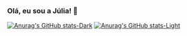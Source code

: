 ### Olá, eu sou a Júlia! 👋

<!--
- 🔭 I’m currently working on ...
- 🌱 I’m currently learning ...
- 👯 I’m looking to collaborate on ...
- 🤔 I’m looking for help with ...
- 💬 Ask me about ...
- 📫 How to reach me: ...
- 😄 Pronouns: ...
- ⚡ Fun fact: ...
-->

[![Anurag's GitHub stats-Dark](https://github-readme-stats.vercel.app/api?username=julialealt&show_icons=true&theme=dracula#gh-dark-mode-only)](https://github.com/anuraghazra/github-readme-stats#gh-dark-mode-only)
[![Anurag's GitHub stats-Light](https://github-readme-stats.vercel.app/api?username=julialealt&show_icons=true&theme=dracula#gh-light-mode-only)](https://github.com/anuraghazra/github-readme-stats#gh-light-mode-only)

